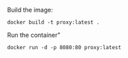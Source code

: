 Build the image:
```
docker build -t proxy:latest .
```

Run the container"
```
docker run -d -p 8080:80 proxy:latest
```
